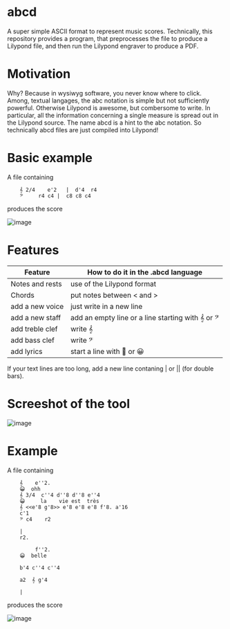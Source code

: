 # abcd

A super simple ASCII format to represent music scores. Technically, this repository provides a program, that preprocesses the file to produce a Lilypond file, and then run the Lilypond engraver to produce a PDF.

# Motivation
Why? Because in wysiwyg software, you never know where to click. Among, textual langages, the abc notation is simple but  not sufficiently powerful. Otherwise Lilypond is awesome, but combersome to write. In particular, all the information concerning a single measure is spread out in the Lilypond source. The name abcd is a hint to the abc notation. So technically abcd files are just compiled into Lilypond!


# Basic example

A file containing

        𝄞 2/4    e'2   |  d'4  r4
        𝄢     r4 c4 |  c8 c8 c4

produces the score

![image](https://user-images.githubusercontent.com/43071857/197391690-8d0cba5b-d522-449d-b0ca-96fddb51d895.png)



 
# Features

| Feature           | How to do it in the .abcd language |
| ----------------- | --------------------------- |
| Notes and rests   | use of the Lilypond format  |
| Chords            | put notes between < and >   |
|  add a new voice  |    just write in a new line |
|  add a new staff  |  add an empty line or a line starting with 𝄞 or 𝄢          |
|  add treble clef  |    write 𝄞                  |
|  add bass clef    |   write 𝄢                   |
|  add lyrics       |  start a line with 💬 or 😀  | 

If your text lines are too long, add a new line contaning | or || (for double bars).

# Screeshot of the tool

![image](https://user-images.githubusercontent.com/43071857/198897652-cad34c1f-cf4b-40bc-886a-8fd02ca13483.png)



# Example

A file containing 

        𝄞    e''2.
        😀  ohh
        𝄞 3/4  c''4 d''8 d''8 e''4
        😀     la    vie est  très
        𝄞 <<e'8 g'8>> e'8 e'8 e'8 f'8. a'16 
        c'1
        𝄢 c4    r2

        |
        r2.

             f''2.
        😀  belle

        b'4 c''4 c''4

        a2  𝄞 g'4

        |


        
produces the score

![image](https://user-images.githubusercontent.com/43071857/197391020-418f9fc6-9396-4359-9333-ac7ee72bfd43.png)



